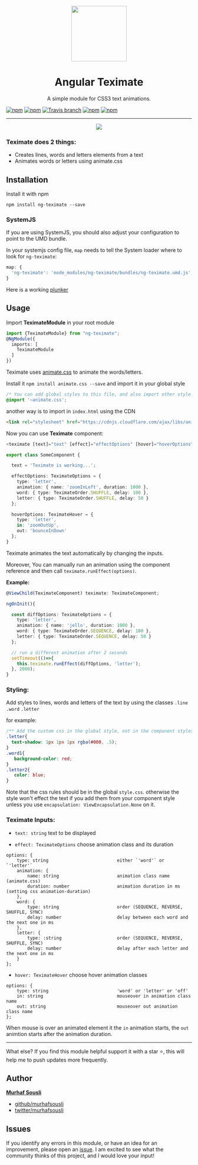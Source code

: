 <p align="center">
  <img height="150px" width="150px" style="text-align: center;" src="https://cdn.rawgit.com/MurhafSousli/ng-teximate/9acbe5dd/assets/logo.svg">
  <h1 align="center">Angular Teximate</h1>
  <p align="center">A simple module for CSS3 text animations.</p>
</p>

[![npm](https://img.shields.io/badge/demo-online-ed1c46.svg)](https://murhafsousli.github.io/ng-teximate)
[![npm](https://img.shields.io/npm/v/ng-teximate.svg?maxAge=2592000?style=plastic)](https://www.npmjs.com/package/ng-teximate) 
[![Travis branch](https://travis-ci.org/MurhafSousli/ng-teximate.svg?branch=master)](https://travis-ci.org/MurhafSousli/ng-teximate) 
[![npm](https://img.shields.io/npm/dt/ng-teximate.svg?maxAge=2592000?style=plastic)](https://www.npmjs.com/package/ng-teximate)
[![npm](https://img.shields.io/npm/l/express.svg?maxAge=2592000)](/LICENSE)

___

<p align="center"><img src="https://cdn.rawgit.com/MurhafSousli/ng-teximate/9acbe5dd/assets/preview.gif" style="max-width:100%;"></a></p>


### Teximate does 2 things:

 - Creates lines, words and letters elements from a text
 - Animates words or letters using animate.css

## Installation

Install it with npm

`npm install ng-teximate --save`

### SystemJS

If you are using SystemJS, you should also adjust your configuration to point to the UMD bundle.

In your systemjs config file, `map` needs to tell the System loader where to look for `ng-teximate`:

```js
map: {
  'ng-teximate': 'node_modules/ng-teximate/bundles/ng-teximate.umd.js',
}
```

Here is a working [plunker](https://plnkr.co/edit/DqQ9mUVcNbAc2vOgGZVy?p=preview)

## Usage

Import **TeximateModule** in your root module

```ts
import {TeximateModule} from "ng-teximate";
@NgModule({
  imports: [
    TeximateModule
  ]
})
```
Teximate uses [animate.css](https://daneden.github.io/animate.css/) to animate the words/letters.

Install it `npm install animate.css --save` and import it in your global style

```css
/* You can add global styles to this file, and also import other style files */
@import '~animate.css';
```

another way is to import in `index.html` using the CDN 

```html
<link rel="stylesheet" href="https://cdnjs.cloudflare.com/ajax/libs/animate.css/3.5.2/animate.min.css"/>
```

Now you can use **Teximate** component:

```ts
<teximate [text]="text" [effect]="effectOptions" [hover]="hoverOptions"></teximate>
```

```ts
export class SomeComponent {

  text = 'Teximate is working...';

  effectOptions: TeximateOptions = {
    type: 'letter',
    animation: { name: 'zoomInLeft', duration: 1000 },
    word: { type: TeximateOrder.SHUFFLE, delay: 100 },
    letter: { type: TeximateOrder.SHUFFLE, delay: 50 }
  };

  hoverOptions: TeximateHover = {
    type: 'letter',
    in: 'zoomOutUp',
    out: 'bounceInDown'
  };
}  
```

Teximate animates the text automatically by changing the inputs. 

Moreover, You can manually run an animation using the component reference and then call `teximate.runEffect(options)`.

**Example:**

```ts
@ViewChild(TeximateComponent) teximate: TeximateComponent;

ngOnInit(){

  const diffOptions: TeximateOptions = {
    type: 'letter',
    animation: { name: 'jello', duration: 1000 },
    word: { type: TeximateOrder.SEQUENCE, delay: 100 },
    letter: { type: TeximateOrder.SEQUENCE, delay: 50 }
  };

  // run a different animation after 2 seconds
  setTimeout(()=>{
    this.teximate.runEffect(diffOptions, 'letter');
  }, 2000);
}
```

### Styling:

Add styles to lines, words and letters of the text by using the classes `.line` `.word` `.letter`
 
for example:

```css
/** Add the custom css in the global style, not in the component stylesheet */
.letter{
  text-shadow: 1px 1px 1px rgba(#000, .5);
}
.word1{
   background-color: red;
}
.letter2{
   color: blue;
}
```

Note that the css rules should be in the global `style.css`. otherwise the style won't effect the text if you add them from your component style unless you use `encapsulation: ViewEncapsulation.None` on it.

### Teximate Inputs:


  - `text: string`                        text to be displayed

  - `effect: TeximateOptions`             choose animation class and its duration
 
```
options: {                                
    type: string                          either `'word'` or `'letter'`
    animation: { 
        name: string                      animation class name (animate.css)
        duration: number                  animation duration in ms (setting css animation-duration)
    },
    word: { 
        type: string                      order (SEQUENCE, REVERSE, SHUFFLE, SYNC)
        delay: number                     delay between each word and the next one in ms
    },
    letter: { 
        type: :string                     order (SEQUENCE, REVERSE, SHUFFLE, SYNC)
        delay: number                     delay after each letter and the next one in ms
    }
};
```

 - `hover: TeximateHover`                 choose hover animation classes

```
options: {                                
    type: string                          'word' or 'letter' or 'off'
    in: string                            mouseover in animation class name
    out: string                           mouseover out animation class name
};
```

When mouse is over an animated element it the `in` animation starts, the `out` animtion starts after the animation duration.


 ******
 
What else? If you find this module helpful support it with a star ⭐, this will help me to push updates more frequently.

## Author

 **[Murhaf Sousli](http://murhafsousli.com)**

 - [github/murhafsousli](https://github.com/MurhafSousli)
 - [twitter/murhafsousli](https://twitter.com/MurhafSousli)

## Issues

If you identify any errors in this module, or have an idea for an improvement, please open an [issue](https://github.com/MurhafSousli/ng-teximate/issues). I am excited to see what the community thinks of this project, and I would love your input!

